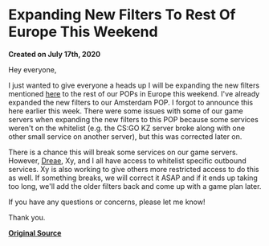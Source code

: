 # Expanding New Filters To Rest Of Europe This Weekend
**Created on July 17th, 2020**

Hey everyone,

I just wanted to give everyone a heads up I will be expanding the new filters mentioned [here](https://gflclan.com/forums/topic/57525-preparation-and-plan-for-new-filter-rules-on-anycast-network/) to the rest of our POPs in Europe this weekend. I've already expanded the new filters to our Amsterdam POP. I forgot to announce this here earlier this week. There were some issues with some of our game servers when expanding the new filters to this POP because some services weren't on the whitelist (e.g. the CS:GO KZ server broke along with one other small service on another server), but this was corrected later on.

There is a chance this will break some services on our game servers. However, [Dreae](https://github.com/dreae), Xy, and I all have access to whitelist specific outbound services. Xy is also working to give others more restricted access to do this as well. If something breaks, we will correct it ASAP and if it ends up taking too long, we'll add the older filters back and come up with a game plan later.

If you have any questions or concerns, please let me know!

Thank you.

**[Original Source](https://gflclan.com/forums/topic/59583-expanding-new-filters-to-rest-of-europe-this-weekend/?do=findComment&comment=267295)**